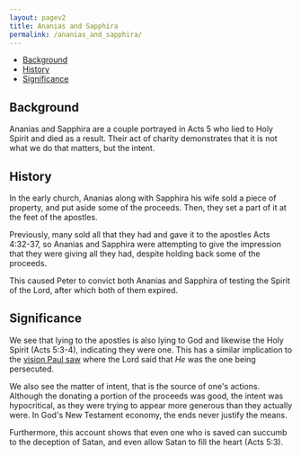 ```yaml
---
layout: pagev2
title: Ananias and Sapphira
permalink: /ananias_and_sapphira/
---
```

- [Background](#background)
- [History](#history)
- [Significance](#significance)

## Background

Ananias and Sapphira are a couple portrayed in Acts 5 who lied to Holy Spirit and died as a result. Their act of charity demonstrates that it is not what we do that matters, but the intent.

## History

In the early church, Ananias along with Sapphira his wife sold a piece of property, and put aside some of the proceeds. Then, they set a part of it at the feet of the apostles.

Previously, many sold all that they had and gave it to the apostles Acts 4:32-37, so Ananias and Sapphira were attempting to give the impression that they were giving all they had, despite holding back some of the proceeds. 

This caused Peter to convict both Ananias and Sapphira of testing the Spirit of the Lord, after which both of them expired.

## Significance

We see that lying to the apostles is also lying to God and likewise the Holy Spirit (Acts 5:3-4), indicating they were one. This has a similar implication to the [vision Paul saw](../paul#acts-9) where the Lord said that *He* was the one being persecuted.

We also see the matter of intent, that is the source of one's actions. Although the donating a portion of the proceeds was good, the intent was hypocritical, as they were trying to appear more generous than they actually were. In God's New Testament economy, the ends never justify the means.

Furthermore, this account shows that even one who is saved can succumb to the deception of Satan, and even allow Satan to fill the heart (Acts 5:3).